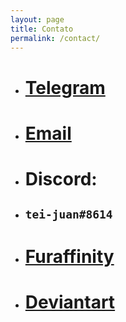 ```yaml
---
layout: page
title: Contato
permalink: /contact/
---
```


- # [Telegram](https://t.me/tei_juan)
- # [Email](mailto:tei-juan@hotmail.com)
- # Discord:  
- ## `tei-juan#8614`
- # [Furaffinity](https://www.furaffinity.net/user/teixeira-juan)
- # [Deviantart](https://www.deviantart.com/tei-juan)